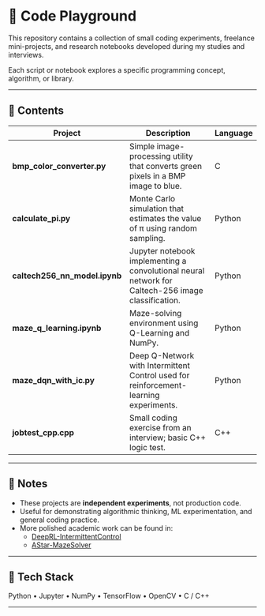 # 🧩 Code Playground

This repository contains a collection of small coding experiments, freelance mini-projects, and research notebooks developed during my studies and interviews.

Each script or notebook explores a specific programming concept, algorithm, or library.

---

## 📂 Contents

| Project | Description | Language |
|----------|--------------|-----------|
| **bmp_color_converter.py** | Simple image-processing utility that converts green pixels in a BMP image to blue. | C |
| **calculate_pi.py** | Monte Carlo simulation that estimates the value of π using random sampling. | Python |
| **caltech256_nn_model.ipynb** | Jupyter notebook implementing a convolutional neural network for Caltech-256 image classification. | Python |
| **maze_q_learning.ipynb** | Maze-solving environment using Q-Learning and NumPy. | Python |
| **maze_dqn_with_ic.py** | Deep Q-Network with Intermittent Control used for reinforcement-learning experiments. | Python |
| **jobtest_cpp.cpp** | Small coding exercise from an interview; basic C++ logic test. | C++ |

---

## 🧠 Notes
- These projects are **independent experiments**, not production code.  
- Useful for demonstrating algorithmic thinking, ML experimentation, and general coding practice.  
- More polished academic work can be found in:  
  - [DeepRL-IntermittentControl](https://github.com/atomic01/DeepRL-IntermittentControl)  
  - [AStar-MazeSolver](https://github.com/atomic01/AStar-MazeSolver)

---

## 🧰 Tech Stack
Python • Jupyter • NumPy • TensorFlow • OpenCV • C / C++

---
